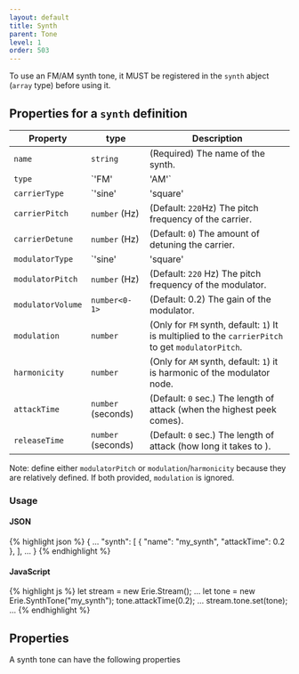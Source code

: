 ```yaml
---
layout: default
title: Synth
parent: Tone
level: 1
order: 503
---
```


To use an FM/AM synth tone, it MUST be registered in the `synth` abject (`array` type) before using it.

## Properties for a `synth` definition

| Property | type | Description |
| -------- | ---- | ----------- |
| `name` | `string` | (Required) The name of the synth. |
| `type` | `'FM'|'AM'` | (Default: `'FM'`) The type of the synth. |
| `carrierType` | `'sine'|'square'|'sawtooth'|'triangle'` (Hz) | (Default: `'sine'`) The wave form type of the carrier. |
| `carrierPitch` | `number` (Hz) | (Default: `220`Hz) The pitch frequency of the carrier. |
| `carrierDetune` | `number` (Hz) | (Default: `0`) The amount of detuning the carrier. |
| `modulatorType` | `'sine'|'square'|'sawtooth'|'triangle'` (Hz) | (Default: `'sine'`) The wave form type of the modulator. |
| `modulatorPitch` | `number` (Hz) | (Default: `220` Hz) The pitch frequency of the modulator. |
| `modulatorVolume` | `number<0-1>` | (Default: 0.2) The gain of the modulator. |
| `modulation` | `number` | (Only for `FM` synth, default: `1`) It is multiplied to the `carrierPitch` to get `modulatorPitch`. |
| `harmonicity` | `number` | (Only for `AM` synth, default: `1`) it is harmonic of the modulator node. |
| `attackTime` | `number` (seconds) | (Default: `0` sec.) The length of attack (when the highest peek comes). |
| `releaseTime` | `number` (seconds) | (Default: `0` sec.) The length of attack (how long it takes to ). |

Note: define either `modulatorPitch` or `modulation`/`harmonicity` because they are relatively defined.
If both provided, `modulation` is ignored.

### Usage

<code-groups>
<code-group>
<h4>JSON</h4>
{% highlight json %}
{
  ...
  "synth": [
    {
      "name": "my_synth",
      "attackTime": 0.2
    },
  ],
  ...
}
{% endhighlight %}
</code-group>
<code-group>
<h4>JavaScript</h4>
{% highlight js %}
let stream = new Erie.Stream();
...
let tone = new Erie.SynthTone("my_synth");
tone.attackTime(0.2);
...
stream.tone.set(tone);
...
{% endhighlight %}
</code-group>
</code-groups>

## Properties

A synth tone can have the following properties
